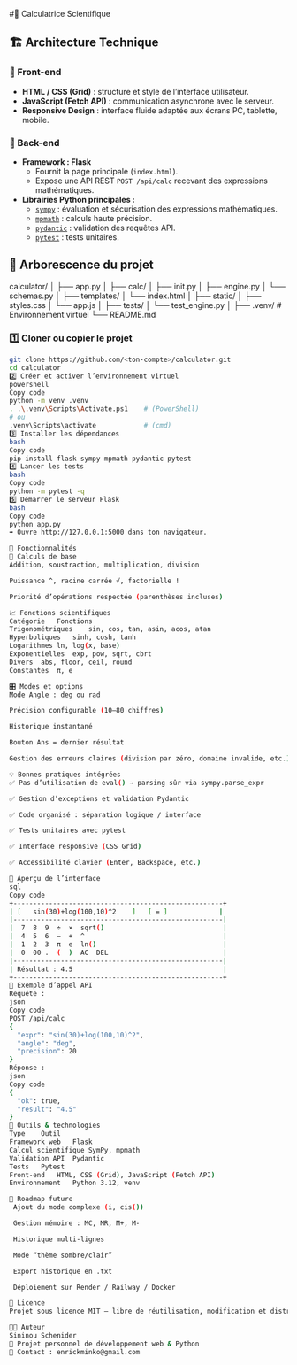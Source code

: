 
#🧮 Calculatrice Scientifique 
## 🏗️ Architecture Technique
### 🔸 Front-end
- **HTML / CSS (Grid)** : structure et style de l’interface utilisateur.
- **JavaScript (Fetch API)** : communication asynchrone avec le serveur.
- **Responsive Design** : interface fluide adaptée aux écrans PC, tablette, mobile.
### 🔸 Back-end
- **Framework : Flask**
  - Fournit la page principale (`index.html`).
  - Expose une API REST `POST /api/calc` recevant des expressions mathématiques.
- **Librairies Python principales :**
  - [`sympy`](https://www.sympy.org) : évaluation et sécurisation des expressions mathématiques.
  - [`mpmath`](https://mpmath.org) : calculs haute précision.
  - [`pydantic`](https://docs.pydantic.dev) : validation des requêtes API.
  - [`pytest`](https://pytest.org) : tests unitaires.
## 📂 Arborescence du projet
calculator/
│
├── app.py 
│
├── calc/
│ ├── init.py
│ ├── engine.py
│ └── schemas.py
│
├── templates/
│ └── index.html
│
├── static/
│ ├── styles.css
│ └── app.js 
│
├── tests/
│ └── test_engine.py
│
├── .venv/ # Environnement virtuel
└── README.md
### 1️⃣ Cloner ou copier le projet
```bash
git clone https://github.com/<ton-compte>/calculator.git
cd calculator
2️⃣ Créer et activer l’environnement virtuel
powershell
Copy code
python -m venv .venv
. .\.venv\Scripts\Activate.ps1    # (PowerShell)
# ou
.venv\Scripts\activate            # (cmd)
3️⃣ Installer les dépendances
bash
Copy code
pip install flask sympy mpmath pydantic pytest
4️⃣ Lancer les tests
bash
Copy code
python -m pytest -q
5️⃣ Démarrer le serveur Flask
bash
Copy code
python app.py
➡️ Ouvre http://127.0.0.1:5000 dans ton navigateur.

🧠 Fonctionnalités
🧩 Calculs de base
Addition, soustraction, multiplication, division

Puissance ^, racine carrée √, factorielle !

Priorité d’opérations respectée (parenthèses incluses)

📈 Fonctions scientifiques
Catégorie	Fonctions
Trigonométriques	sin, cos, tan, asin, acos, atan
Hyperboliques	sinh, cosh, tanh
Logarithmes	ln, log(x, base)
Exponentielles	exp, pow, sqrt, cbrt
Divers	abs, floor, ceil, round
Constantes	π, e

🎛️ Modes et options
Mode Angle : deg ou rad

Précision configurable (10–80 chiffres)

Historique instantané

Bouton Ans = dernier résultat

Gestion des erreurs claires (division par zéro, domaine invalide, etc.)

💡 Bonnes pratiques intégrées
✅ Pas d’utilisation de eval() → parsing sûr via sympy.parse_expr

✅ Gestion d’exceptions et validation Pydantic

✅ Code organisé : séparation logique / interface

✅ Tests unitaires avec pytest

✅ Interface responsive (CSS Grid)

✅ Accessibilité clavier (Enter, Backspace, etc.)

🎨 Aperçu de l’interface
sql
Copy code
+-----------------------------------------------------+
| [   sin(30)+log(100,10)^2    ]   [ = ]             |
|-----------------------------------------------------|
|  7  8  9  ÷  ×  sqrt()                              |
|  4  5  6  −  +  ^                                   |
|  1  2  3  π  e  ln()                                |
|  0  00 .  (  )  AC  DEL                             |
|-----------------------------------------------------|
| Résultat : 4.5                                      |
+-----------------------------------------------------+
🧪 Exemple d’appel API
Requête :
json
Copy code
POST /api/calc
{
  "expr": "sin(30)+log(100,10)^2",
  "angle": "deg",
  "precision": 20
}
Réponse :
json
Copy code
{
  "ok": true,
  "result": "4.5"
}
🧰 Outils & technologies
Type	Outil
Framework web	Flask
Calcul scientifique	SymPy, mpmath
Validation API	Pydantic
Tests	Pytest
Front-end	HTML, CSS (Grid), JavaScript (Fetch API)
Environnement	Python 3.12, venv

🧭 Roadmap future
 Ajout du mode complexe (i, cis())

 Gestion mémoire : MC, MR, M+, M-

 Historique multi-lignes

 Mode “thème sombre/clair”

 Export historique en .txt

 Déploiement sur Render / Railway / Docker

📄 Licence
Projet sous licence MIT — libre de réutilisation, modification et distribution à des fins éducatives ou personnelles.

👨‍💻 Auteur
Sininou Schenider
📍 Projet personnel de développement web & Python
🧠 Contact : enrickminko@gmail.com 
